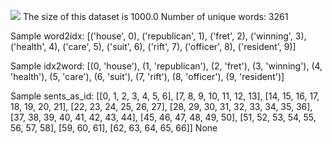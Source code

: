 ![](../plots/plot_freq_20230726-2052.png)
The size of this dataset is 1000.0
Number of unique words: 3261

Sample word2idx: [('house', 0), ('republican', 1), ('fret', 2), ('winning', 3), ('health', 4), ('care', 5), ('suit', 6), ('rift', 7), ('officer', 8), ('resident', 9)]

Sample idx2word: [(0, 'house'), (1, 'republican'), (2, 'fret'), (3, 'winning'), (4, 'health'), (5, 'care'), (6, 'suit'), (7, 'rift'), (8, 'officer'), (9, 'resident')]

Sample sents_as_id: [[0, 1, 2, 3, 4, 5, 6], [7, 8, 9, 10, 11, 12, 13], [14, 15, 16, 17, 18, 19, 20, 21], [22, 23, 24, 25, 26, 27], [28, 29, 30, 31, 32, 33, 34, 35, 36], [37, 38, 39, 40, 41, 42, 43, 44], [45, 46, 47, 48, 49, 50], [51, 52, 53, 54, 55, 56, 57, 58], [59, 60, 61], [62, 63, 64, 65, 66]]
None
